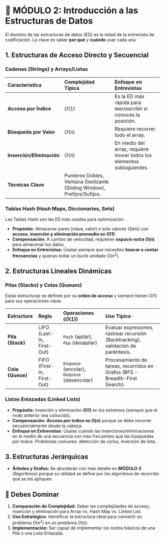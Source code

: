 # 🧱 MÓDULO 2: Introducción a las Estructuras de Datos

El dominio de las estructuras de datos (ED) es la mitad de la entrevista de codificación. La clave es saber **por qué** y **cuándo** usar cada una.

## 1. Estructuras de Acceso Directo y Secuencial

### Cadenas (Strings) y Arrays/Listas

| Característica | Complejidad Típica | Enfoque en Entrevistas |
| :--- | :--- | :--- |
| **Acceso por Índice** | $O(1)$ | Es la ED más rápida para leer/escribir si conoces la posición. |
| **Búsqueda por Valor** | $O(n)$ | Requiere recorrer todo el array. |
| **Inserción/Eliminación** | $O(n)$ | En medio del array, requiere mover todos los elementos subsiguientes. |
| **Técnicas Clave** | Punteros Dobles, Ventana Deslizante (Sliding Window), Prefijos/Sufijos. |

### Tablas Hash (Hash Maps, Diccionarios, Sets)

Las Tablas Hash son las ED más usadas para optimización.

* **Propósito:** Almacenar pares (clave, valor) o solo valores (Sets) con **acceso, inserción y eliminación promedio en $O(1)$**.
* **Compensación:** A cambio de velocidad, requieren **espacio extra $O(n)$** para almacenar los datos.
* **Enfoque en Entrevistas:** Úsalas siempre que necesites **buscar o contar frecuencias** y quieras evitar un bucle anidado $O(n^2)$.

## 2. Estructuras Lineales Dinámicas

### Pilas (Stacks) y Colas (Queues)

Estas estructuras se definen por su **orden de acceso** y siempre tienen $O(1)$ para sus operaciones clave.

| Estructura | Regla | Operaciones ($O(1)$) | Uso Típico |
| :--- | :--- | :--- | :--- |
| **Pila (Stack)** | LIFO (Last-In, First-Out) | `Push` (apilar), `Pop` (desapilar) | Evaluar expresiones, rastrear recursión (Backtracking), validación de paréntesis. |
| **Cola (Queue)** | FIFO (First-In, First-Out) | `Enqueue` (encolar), `Dequeue` (desencolar) | Procesamiento de tareas, recorridos en Grafos (BFS - Breadth-First Search). |

### Listas Enlazadas (Linked Lists)

* **Propósito:** Inserción y eliminación **$O(1)$** en los extremos (siempre que el nodo anterior sea conocido).
* **Compensación:** **Acceso por índice es $O(n)$** porque se debe recorrer secuencialmente desde la cabeza.
* **Enfoque en Entrevistas:** Úsalas cuando las inserciones/eliminaciones en el medio de una secuencia son más frecuentes que las búsquedas por índice. Problemas comunes: detección de ciclos, inversión de lista.

## 3. Estructuras Jerárquicas

* **Árboles y Grafos:** Se abordarán con más detalle en **MÓDULO 3** (Algoritmos) porque su utilidad se define por los algoritmos de recorrido que se les apliquen.

## 📘 Debes Dominar

1.  **Comparación de Complejidad:** Saber las complejidades de acceso, inserción y eliminación para Array vs. Hash Map vs. Linked List.
2.  **Uso Estratégico:** Identificar la estructura ideal para convertir un problema $O(n^2)$ en un problema $O(n)$.
3.  **Implementación:** Ser capaz de implementar los nodos básicos de una Pila o una Lista Enlazada.